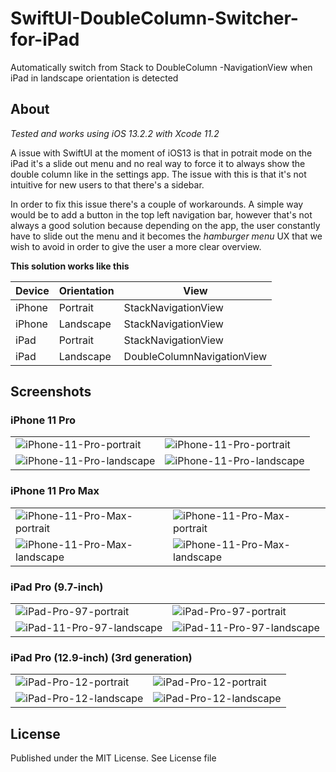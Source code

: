 # SwiftUI-DoubleColumn-Switcher-for-iPad

Automatically switch from Stack to DoubleColumn -NavigationView when iPad in landscape orientation is detected

## About

*Tested and works using iOS 13.2.2 with Xcode 11.2*

A issue with SwiftUI at the moment of iOS13 is that in potrait mode on the iPad it's a slide out menu and no real way to force it to always show the double column like in the settings app. The issue with this is that it's not intuitive for new users to that there's a sidebar.

In order to fix this issue there's a couple of workarounds. A simple way would be to add a button in the top left navigation bar, however that's not always a good solution because depending on the app, the user constantly have to slide out the menu and it becomes the *hamburger menu* UX that we wish to avoid in order to give the user a more clear overview.

__This solution works like this__

| Device | Orientation | View                       |
|--------|-------------|----------------------------|
| iPhone | Portrait    | StackNavigationView        |
| iPhone | Landscape   | StackNavigationView        |
| iPad   | Portrait    | StackNavigationView        |
| iPad   | Landscape   | DoubleColumnNavigationView |

## Screenshots 

### iPhone 11 Pro

| | |
|-|-|
|![iPhone-11-Pro-portrait](https://gitlab.com/renegadevi/swiftui-doublecolumn-switcher-for-ipad/raw/master/screenshots/iPhone11Pro_Portrait1.png)|![iPhone-11-Pro-portrait](https://gitlab.com/renegadevi/swiftui-doublecolumn-switcher-for-ipad/raw/master/screenshots/iPhone11Pro_Portrait2.png)|
|![iPhone-11-Pro-landscape](https://gitlab.com/renegadevi/swiftui-doublecolumn-switcher-for-ipad/raw/master/screenshots/iPhone11Pro_Landscape1.png)|![iPhone-11-Pro-landscape](https://gitlab.com/renegadevi/swiftui-doublecolumn-switcher-for-ipad/raw/master/screenshots/iPhone11Pro_Landscape2.png)|

### iPhone 11 Pro Max

| | |
|-|-|
|![iPhone-11-Pro-Max-portrait](https://gitlab.com/renegadevi/swiftui-doublecolumn-switcher-for-ipad/raw/master/screenshots/iPhone11ProMax_Portrait1.png)|![iPhone-11-Pro-Max-portrait](https://gitlab.com/renegadevi/swiftui-doublecolumn-switcher-for-ipad/raw/master/screenshots/iPhone11ProMax_Portrait2.png)|
|![iPhone-11-Pro-Max-landscape](https://gitlab.com/renegadevi/swiftui-doublecolumn-switcher-for-ipad/raw/master/screenshots/iPhone11ProMax_Landscape1.png)|![iPhone-11-Pro-Max-landscape](https://gitlab.com/renegadevi/swiftui-doublecolumn-switcher-for-ipad/raw/master/screenshots/iPhone11ProMax_Landscape2.png)|

### iPad Pro (9.7-inch)

| | |
|-|-|
|![iPad-Pro-97-portrait](https://gitlab.com/renegadevi/swiftui-doublecolumn-switcher-for-ipad/raw/master/screenshots/iPadPro97_Portrait1.png)|![iPad-Pro-97-portrait](https://gitlab.com/renegadevi/swiftui-doublecolumn-switcher-for-ipad/raw/master/screenshots/iPadPro97_Portrait2.png)|
|![iPad-11-Pro-97-landscape](https://gitlab.com/renegadevi/swiftui-doublecolumn-switcher-for-ipad/raw/master/screenshots/iPadPro97_Landscape1.png)|![iPad-11-Pro-97-landscape](https://gitlab.com/renegadevi/swiftui-doublecolumn-switcher-for-ipad/raw/master/screenshots/iPadPro97_Landscape2.png)|

### iPad Pro (12.9-inch) (3rd generation)

| | |
|-|-|
|![iPad-Pro-12-portrait](https://gitlab.com/renegadevi/swiftui-doublecolumn-switcher-for-ipad/raw/master/screenshots/iPadPro12_Portrait1.png)|![iPad-Pro-12-portrait](https://gitlab.com/renegadevi/swiftui-doublecolumn-switcher-for-ipad/raw/master/screenshots/iPadPro12_Portrait2.png)|
|![iPad-Pro-12-landscape](https://gitlab.com/renegadevi/swiftui-doublecolumn-switcher-for-ipad/raw/master/screenshots/iPadPro12_Landscape1.png)|![iPad-Pro-12-landscape](https://gitlab.com/renegadevi/swiftui-doublecolumn-switcher-for-ipad/raw/master/screenshots/iPadPro12_Landscape2.png)|

## License

Published under the MIT License. See License file
